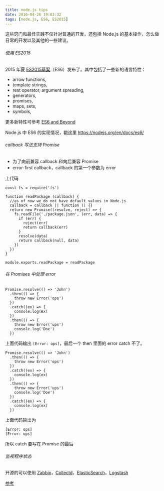 ```yaml
---
title: node.js tips
date: 2016-04-26 19:03:32
tags: [node.js, ES6, ES2015]
---
```



这些窍门和最佳实践不仅针对普通的开发，还包括 Node.js 的基本操作，怎么做日常的开发以及其他的一些建议。


<!--more-->

###### 使用 ES2015

2015 年夏 [ES2015草案](http://www.ecma-international.org/ecma-262/6.0/index.html)（ES6）发布了。其中包括了一些新的语言特性：

* arrow functions,
* template strings,
* rest operator, argument spreading,
* generators,
* promises,
* maps, sets,
* symbols,

更多新特性可参考 [ES6 and Beyond](https://github.com/getify/You-Dont-Know-JS/tree/master/es6%20%26%20beyond)

Node.js 中 ES6 的实现情况，戳这里 <https://nodejs.org/en/docs/es6/>

###### callback 写法支持 Promise

* 为了向前兼容 callback 和向后兼容 Promise
* error-first callback，callback 的第一个参数为 error

上代码

```
const fs = require('fs')

function readPackage (callback) {
  //as of now we do not have default values in Node.js
  callback = callback || function () {}
  return new Promise((resolve, reject) => {
    fs.readFile('./package.json', (err, data) => {
      if (err) {
        reject(err)
        return callback(err)
      }
      resolve(data)
      return callback(null, data)
    })
  })
}

module.exports.readPackage = readPackage
```

###### 在 Promises 中处理 error

```
Promise.resolve(() => 'John')
  .then(() => {
    throw new Error('ops')
  })
  .catch((ex) => {
    console.log(ex)
  })
  .then(() => {
    throw new Error('ups')
    console.log('Doe')
  })
```

上面代码输出 `[Error: ops]`，最后一个 then 里面的 error catch 不了。

```
Promise.resolve(() => 'John')
  .then(() => {
    throw new Error('ops')
  })
  .catch((ex) => {
    console.log(ex)
  })
  .then(() => {
    throw new Error('ups')
    console.log('Doe')
  })
  .catch((ex) => {
    console.log(ex)
  })
```

上面代码输出为

```
[Error: ops]
[Error: ups]
```

所以 catch 要写在 Promise 的最后

###### 监视程序状态

开源的可以使用 [Zabbix](http://www.zabbix.com/)，[Collectd](https://collectd.org/)，[ElasticSearch](https://www.elastic.co/products/elasticsearch)，[Logstash](https://www.elastic.co/products/logstash)


[参考](https://blog.risingstack.com/how-to-become-a-better-node-js-developer-in-2016/)